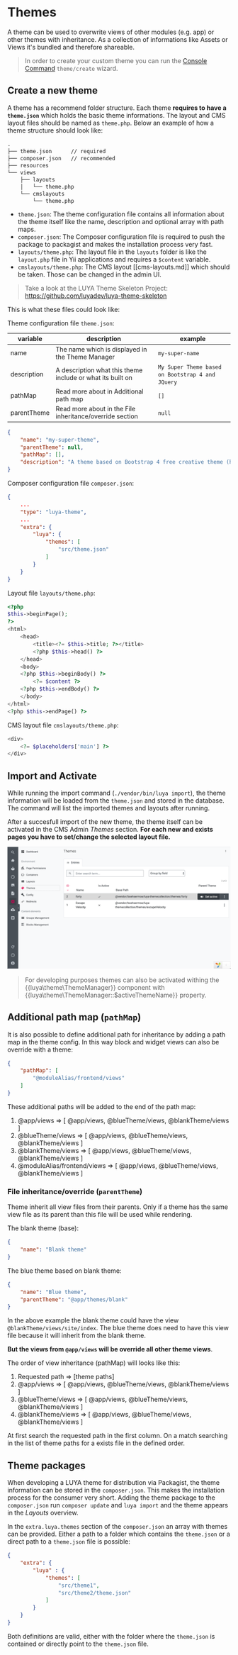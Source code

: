 # Themes

A theme can be used to overwrite views of other modules (e.g. app) or other themes with inheritance. As a collection of informations like Assets or Views it's bundled and therefore shareable.

> In order to create your custom theme you can run the [Console Command](luya-console.md) `theme/create` wizard.

## Create a new theme

A theme has a recommend folder structure. Each theme **requires to have a `theme.json`** which holds the basic theme informations. The layout and CMS layout files should be named as `theme.php`. Below an example of how a theme structure should look like:

```
.
├── theme.json      // required
├── composer.json   // recommended
├── resources
└── views
    ├── layouts
    │   └── theme.php
    └── cmslayouts
        └── theme.php   
```

+ `theme.json`: The theme configuration file contains all information about the theme itself like the name, description and optional array with path maps.
+ `composer.json`: The Composer configuration file is required to push the package to packagist and makes the installation process very fast.
+ `layouts/theme.php`: The layout file in the `layouts` folder is like the `layout.php` file in Yii applications and requires a `$content` variable.
+ `cmslayouts/theme.php`: The CMS layout [[cms-layouts.md]] which should be taken. Those can be changed in the admin UI.

> Take a look at the LUYA Theme Skeleton Project: https://github.com/luyadev/luya-theme-skeleton

This is what these files could look like:

Theme configuration file `theme.json`:

|variable|description|example
|--------|-----------|-----
|name|The name which is displayed in the Theme Manager|`my-super-name`
|description|A description what this theme include or what its built on|`My Super Theme based on Bootstrap 4 and JQuery`
|pathMap|Read more about in Additional path map|`[]`
|parentTheme| Read more about in the File inheritance/override section|`null`

```json 
{
    "name": "my-super-theme",
    "parentTheme": null,
    "pathMap": [],
    "description": "A theme based on Bootstrap 4 free creative theme (https://startbootstrap.com/themes/creative/)"
}
```

Composer configuration file `composer.json`:

```json
{
    ...
    "type": "luya-theme",
    ...
    "extra": {
        "luya": {
            "themes": [
                "src/theme.json"
            ]
        }
    }
}
```

Layout file `layouts/theme.php`:

```php
<?php
$this->beginPage();
?>
<html>
    <head>
        <title><?= $this->title; ?></title>
        <?php $this->head() ?>
    </head>
    <body>
    <?php $this->beginBody() ?>
        <?= $content ?>
    <?php $this->endBody() ?>
    </body>
</html>
<?php $this->endPage() ?>
```

CMS layout file `cmslayouts/theme.php`:

```php
<div>
    <?= $placeholders['main'] ?>
</div>
```

## Import and Activate

While running the import command (`./vendor/bin/luya import`), the theme information will be loaded from the `theme.json` and stored in the database. The command will list the imported themes and layouts after running.

After a succesfull import of the new theme, the theme itself can be activated in the CMS Admin *Themes* section.
**For each new and exists pages you have to set/change the selected layout file.**

![theme-management](https://raw.githubusercontent.com/luyadev/luya/master/docs/guide/img/theme-management.png "LUYA theme management")

> For developing purposes themes can also be activated withing the {{luya\theme\ThemeManager}} component with {{luya\theme\ThemeManager::$activeThemeName}} property.

## Additional path map (`pathMap`)

It is also possible to define additional path for inheritance by adding a path map in the theme config. In this way block and widget views can also be override with a theme:

```json
{
    "pathMap": [
        "@moduleAlias/frontend/views"
    ]
}
```

These additional paths will be added to the end of the path map:

1. @app/views => [ @app/views, @blueTheme/views, @blankTheme/views ]
2. @blueTheme/views => [ @app/views, @blueTheme/views, @blankTheme/views ]
3. @blankTheme/views => [ @app/views, @blueTheme/views, @blankTheme/views ]
4. @moduleAlias/frontend/views => [ @app/views, @blueTheme/views, @blankTheme/views ]

### File inheritance/override (`parentTheme`)

Theme inherit all view files from their parents. Only if a theme has the same view file as its parent than this file will be used while rendering.

The blank theme (base):

```json
{
    "name": "Blank theme"
}
```

The blue theme based on blank theme:

```json
{
    "name": "Blue theme",
    "parentTheme": "@app/themes/blank"
}
```

In the above example the blank theme could have the view `@blankTheme/views/site/index`. The blue theme does need to have this view file because it will inherit from the blank theme.

**But the views from `@app/views` will be override all other theme views**.

The order of view inheritance (pathMap) will looks like this:

1. Requested path => [theme paths]
2. @app/views => [ @app/views, @blueTheme/views, @blankTheme/views ]
3. @blueTheme/views => [ @app/views, @blueTheme/views, @blankTheme/views ]
3. @blankTheme/views => [ @app/views, @blueTheme/views, @blankTheme/views ]


At first search the requested path in the first column. On a match searching in the list of theme paths for a exists file in the defined order.

## Theme packages

When developing a LUYA theme for distribution via Packagist, the theme information can be stored in the `composer.json`. This makes the installation process for the consumer very short. Adding the theme package to the `composer.json` run `composer update` and `luya import` and the theme appears in the *Layouts* overview.

In the `extra.luya.themes` section of the `composer.json` an array with themes can be provided. Either a path to a folder which contains the `theme.json` or a direct path to a `theme.json` file is possible:


```json
{
    "extra": {
        "luya" : {
            "themes": [
                "src/theme1",
                "src/theme2/theme.json"
            ]
        }
    }
}
```

Both definitions are valid, either with the folder where the `theme.json` is contained or directly point to the `theme.json` file.
